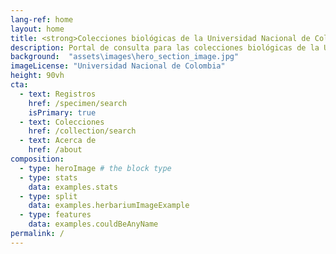 ```yaml
---
lang-ref: home
layout: home
title: <strong>Colecciones biológicas de la Universidad Nacional de Colombia</strong>
description: Portal de consulta para las colecciones biológicas de la Universidad Nacional
background:  "assets\images\hero_section_image.jpg"
imageLicense: "Universidad Nacional de Colombia"
height: 90vh
cta:
  - text: Registros
    href: /specimen/search
    isPrimary: true
  - text: Colecciones
    href: /collection/search
  - text: Acerca de
    href: /about
composition:
  - type: heroImage # the block type
  - type: stats
    data: examples.stats
  - type: split
    data: examples.herbariumImageExample
  - type: features
    data: examples.couldBeAnyName
permalink: /
---
```


